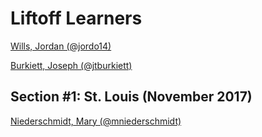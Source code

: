 # Liftoff Learners
[Wills, Jordan (@jordo14)](https://github.com/jordo14/liftoff-assignments)

[Burkiett, Joseph (@jtburkiett)](https://github.com/jtburkiett/liftoff-assigments)
## Section \#1: St. Louis (November 2017)
[Niederschmidt, Mary (@mniederschmidt)](https://github.com/mniederschmidt/liftoff-assignments)
